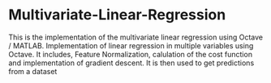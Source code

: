 # Multivariate-Linear-Regression
This is the implementation of the multivariate linear regression using Octave / MATLAB.
Implementation of linear regression in multiple variables using Octave. It includes, Feature Normalization, calulation of the cost function and implementation of gradient descent. It is then used to get predictions from a dataset
